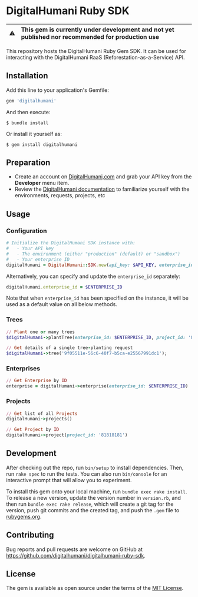 # DigitalHumani Ruby SDK

| :warning:        | This gem is currently under development and not yet published nor recommended for production use      |
|---------------|:------------------------|

This repository hosts the DigitalHumani Ruby Gem SDK. It can be used for interacting with the DigitalHumani RaaS (Reforestation-as-a-Service) API. 

## Installation

Add this line to your application's Gemfile:

```ruby
gem 'digitalhumani'
```

And then execute:

    $ bundle install

Or install it yourself as:

    $ gem install digitalhumani

## Preparation

- Create an account on [DigitalHumani,com](https://my.digitalhumani.com/register) and grab your API key from the **Developer** menu item.
- Review the [DigitalHumani documentation](https://docs.digitalhumani.com) to familiarize yourself with the environments, requests, projects, etc

## Usage

### Configuration

```ruby
# Initialize the DigitalHumani SDK instance with:
#   - Your API key
#   - The environment (either "production" (default) or "sandbox")
#   - Your enterprise ID
digitalHumani = DigitalHumani::SDK.new(api_key: $API_KEY, enterprise_id: $ENTERPRISE_ID, environment: "production")
```

Alternatively, you can specify and update the `enterprise_id` separately:
```ruby
digitalHumani.enterprise_id = $ENTERPRISE_ID
```

Note that when `enterprise_id` has been specified on the instance, it will be used as a default value on all below methods. 

### Trees

```ruby
// Plant one or many trees
$digitalHumani->plantTree(enterprise_id: $ENTERPRISE_ID, project_id: '81818181', user: 'test@example.com', treeCount: 2);

// Get details of a single tree-planting request
$digitalHumani->tree('9f05511e-56c6-40f7-b5ca-e25567991dc1');
```

### Enterprises

```ruby
// Get Enterprise by ID
enterprise = digitalHumani->enterprise(enterprise_id: $ENTERPRISE_ID)
```

### Projects

```ruby
// Get list of all Projects
digitalHumani->projects()

// Get Project by ID
digitalHumani->project(project_id: '81818181')
```

## Development

After checking out the repo, run `bin/setup` to install dependencies. Then, run `rake spec` to run the tests. You can also run `bin/console` for an interactive prompt that will allow you to experiment.

To install this gem onto your local machine, run `bundle exec rake install`. To release a new version, update the version number in `version.rb`, and then run `bundle exec rake release`, which will create a git tag for the version, push git commits and the created tag, and push the `.gem` file to [rubygems.org](https://rubygems.org).

## Contributing

Bug reports and pull requests are welcome on GitHub at https://github.com/digitalhumani/digitalhumani-ruby-sdk.

## License

The gem is available as open source under the terms of the [MIT License](https://opensource.org/licenses/MIT).
